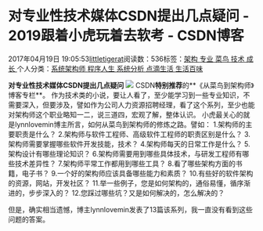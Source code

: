 
# 对专业性技术媒体CSDN提出几点疑问 - 2019跟着小虎玩着去软考 - CSDN博客

2017年04月19日 19:05:53[littletigerat](https://me.csdn.net/littletigerat)阅读数：536标签：[架构																](https://so.csdn.net/so/search/s.do?q=架构&t=blog)[专业																](https://so.csdn.net/so/search/s.do?q=专业&t=blog)[菜鸟																](https://so.csdn.net/so/search/s.do?q=菜鸟&t=blog)[技术																](https://so.csdn.net/so/search/s.do?q=技术&t=blog)[成长																](https://so.csdn.net/so/search/s.do?q=成长&t=blog)[
							](https://so.csdn.net/so/search/s.do?q=技术&t=blog)[
																					](https://so.csdn.net/so/search/s.do?q=菜鸟&t=blog)个人分类：[系统架构师																](https://blog.csdn.net/littletigerat/article/category/863990)[程序人生																](https://blog.csdn.net/littletigerat/article/category/779495)[系统分析																](https://blog.csdn.net/littletigerat/article/category/626213)[点滴生活																](https://blog.csdn.net/littletigerat/article/category/666611)[生活百味																](https://blog.csdn.net/littletigerat/article/category/647937)[
							](https://blog.csdn.net/littletigerat/article/category/666611)
[
																								](https://blog.csdn.net/littletigerat/article/category/626213)
[
				](https://blog.csdn.net/littletigerat/article/category/779495)
[
			](https://blog.csdn.net/littletigerat/article/category/779495)
[
		](https://blog.csdn.net/littletigerat/article/category/863990)
[
	](https://so.csdn.net/so/search/s.do?q=菜鸟&t=blog)

**对专业性技术媒体CSDN提出几点疑问**
![](https://img-blog.csdn.net/20170419185328787?watermark/2/text/aHR0cDovL2Jsb2cuY3Nkbi5uZXQvbGl0dGxldGlnZXJhdA==/font/5a6L5L2T/fontsize/400/fill/I0JBQkFCMA==/dissolve/70/gravity/SouthEast)
CSDN**特别推荐**的**《从菜鸟到架构师》博客专栏**。
作为技术类的小说，要让人看了，至少能学习到一些专业知识，不需要深入，但要涉及，譬如作为公司人力资源招聘经理，看了这个系列，至少也能对架构师这个职业略知一二，说三道四，宏观了解，整体认识。
小虎最关心的就是lynnlovemin博主所言，如何从菜鸟到架构师的修炼之路。譬如：
1.架构师的主要职责是什么？
2.架构师与软件工程师、高级软件工程师的职责区别是什么？
3.架构师需要掌握哪些软件开发技能，技术？
4.架构师每天的日常工作是什么？
5.架构设计有哪些理论知识？
6.架构师需要用到哪些具体技术，与研发工程师有哪些技术差异性？
7.架构师平常工作都用到哪些工具？
8.看了哪些架构方面的书籍，电子书？
9.一个好的架构师应该具备哪些能力和素质？
10.有些好的软件架构的资源，网站，开发社区？
11.举一些例子，您是如何架构的，通俗易懂，循序渐进的，步步深入的？
12.您踩过哪些坑？又是如何解决的，怎么解决的？


但是，确实相当遗憾，博主lynnlovemin发表了13篇该系列，我一直没有看到这些问题的答案。


[
](https://so.csdn.net/so/search/s.do?q=菜鸟&t=blog)
[
  ](https://so.csdn.net/so/search/s.do?q=专业&t=blog)